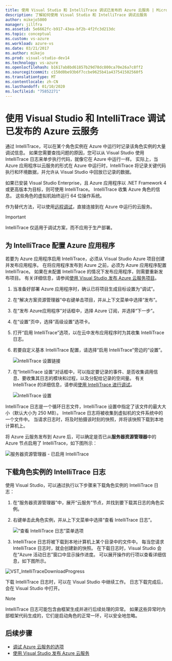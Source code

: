 ```yaml
---
title: 使用 Visual Studio 和 IntelliTrace 调试已发布的 Azure 云服务 | Microsoft Docs
description: 了解如何使用 Visual Studio 和 IntelliTrace 调试云服务
author: mikejo5000
manager: jillfra
ms.assetid: 5e6662fc-b917-43ea-bf2b-4f2fc3d213dc
ms.topic: conceptual
ms.custom: vs-azure
ms.workload: azure-vs
ms.date: 03/21/2017
ms.author: mikejo
ms.prod: visual-studio-dev14
ms.technology: vs-azure
ms.openlocfilehash: b1617ab8bd61857b29d78dc800ca70e26a7c8ff2
ms.sourcegitcommit: c150d0be93b6f7ccbe9625b41a437541502560f5
ms.translationtype: MT
ms.contentlocale: zh-CN
ms.lasthandoff: 01/10/2020
ms.locfileid: "75852271"
---
```

# <a name="debugging-a-published-azure-cloud-service-with-visual-studio-and-intellitrace"></a>使用 Visual Studio 和 IntelliTrace 调试已发布的 Azure 云服务
通过 IntelliTrace，可以在某个角色实例在 Azure 中运行时记录该角色实例的大量调试信息。 如果您需要查找问题的原因，您可以从 Visual Studio 使用 IntelliTrace 日志来单步执行代码，就像它在 Azure 中运行一样。 实际上，当 Azure 应用程序以云服务的形式在 Azure 中运行时，IntelliTrace 将记录关键代码执行和环境数据，并允许从 Visual Studio 中回放已记录的数据。 

如果已安装 Visual Studio Enterprise，且 Azure 应用程序以 .NET Framework 4 或更高版本为目标，则可使用 IntelliTrace。 IntelliTrace 收集 Azure 角色的信息。 这些角色的虚拟机始终运行 64 位操作系统。

作为替代方法，可以使用[远程调试](https://docs.microsoft.com/visualstudio/azure/vs-azure-tools-debugging-cloud-services-overview?view=vs-2019)，直接连接到在 Azure 中运行的云服务。

> [!IMPORTANT]
> IntelliTrace 仅适用于调试方案，而不应用于生产部署。
> 

## <a name="configure-an-azure-application-for-intellitrace"></a>为 IntelliTrace 配置 Azure 应用程序
若要为 Azure 应用程序启用 IntelliTrace，必须从 Visual Studio Azure 项目创建并发布应用程序。 在将应用程序发布到 Azure 之前，必须为 Azure 应用程序配置 IntelliTrace。 如果在未配置 IntelliTrace 的情况下发布应用程序，则需要重新发布项目。 有关详细信息，请参阅[使用 Visual Studio 发布 Azure 云服务项目](https://docs.microsoft.com/visualstudio/azure/vs-azure-tools-publishing-a-cloud-service?view=vs-2019)。

1. 当准备好部署 Azure 应用程序时，确认已将项目生成目标设置为“调试”。

1. 在“解决方案资源管理器”中右键单击项目，并从上下文菜单中选择“发布”。
   
1. 在“发布 Azure应用程序”对话框中，选择 Azure 订阅，并选择“下一步”。

1. 在“设置”页中，选择“高级设置”选项卡。

1. 打开“启用 IntelliTrace”选项，以在云中发布应用程序时为其收集 IntelliTrace 日志。
   
1. 若要自定义基本 IntelliTrace 配置，请选择“启用 IntelliTrace”旁边的“设置”。

    ![IntelliTrace 设置链接](./media/vs-azure-tools-intellitrace-debug-published-cloud-services/intellitrace-settings-link.png)
   
1. 在“IntelliTrace 设置”对话框中，可以指定要记录的事件、是否收集调用信息、要收集其日志的模块和过程，以及分配给记录的空间量。 有关 IntelliTrace 的详细信息，请参阅[使用 IntelliTrace 进行调试](https://msdn.microsoft.com/library/dd264915.aspx)。
   
    ![IntelliTrace 设置](./media/vs-azure-tools-intellitrace-debug-published-cloud-services/IC519063.png)

IntelliTrace 日志是一个循环日志文件，IntelliTrace 设置中指定了该文件的最大大小（默认大小为 250 MB）。 IntelliTrace 日志将被收集到虚拟机的文件系统中的一个文件中。 当请求日志时，将及时拍摄该时刻的快照，并将该快照下载到本地计算机上。

将 Azure 云服务发布到 Azure 后，可以确定是否已从**服务器资源管理器**中的 Azure 节点启用了 IntelliTrace，如下图所示：

![服务器资源管理器 - 已启用 IntelliTrace](./media/vs-azure-tools-intellitrace-debug-published-cloud-services/IC744134.png)

## <a name="download-intellitrace-logs-for-a-role-instance"></a>下载角色实例的 IntelliTrace 日志
使用 Visual Studio，可以通过执行以下步骤来下载角色实例的 IntelliTrace 日志：

1. 在“服务器资源管理器”中，展开“云服务”节点，并找到要下载其日志的角色实例。 

1. 右键单击此角色实例，并从上下文菜单中选择“查看 IntelliTrace 日志”。 

    ![“查看 IntelliTrace 日志”菜单选项](./media/vs-azure-tools-intellitrace-debug-published-cloud-services/view-intellitrace-logs.png)

1. IntelliTrace 日志将被下载到本地计算机上某个目录中的文件中。 每当您请求 IntelliTrace 日志时，就会创建新的快照。 在下载日志时，Visual Studio 会在“Azure 活动日志”窗口中显示操作进度。 可以展开操作的行项以查看详细信息，如下图所示。

![VST_IntelliTraceDownloadProgress](./media/vs-azure-tools-intellitrace-debug-published-cloud-services/IC745551.png)

下载 IntelliTrace 日志时，可以在 Visual Studio 中继续工作。 日志下载完成后，会在 Visual Studio 中打开。

> [!NOTE]
> IntelliTrace 日志可能包含由框架生成并进行后续处理的异常。 如果这些异常时内部框架代码生成的，它们是启动角色的正常一环，可以安全地忽略。
> 
> 

## <a name="next-steps"></a>后续步骤
- [调试 Azure 云服务的选项](vs-azure-tools-debugging-cloud-services-overview.md)
- [使用 Visual Studio 发布 Azure 云服务](vs-azure-tools-publishing-a-cloud-service.md)
